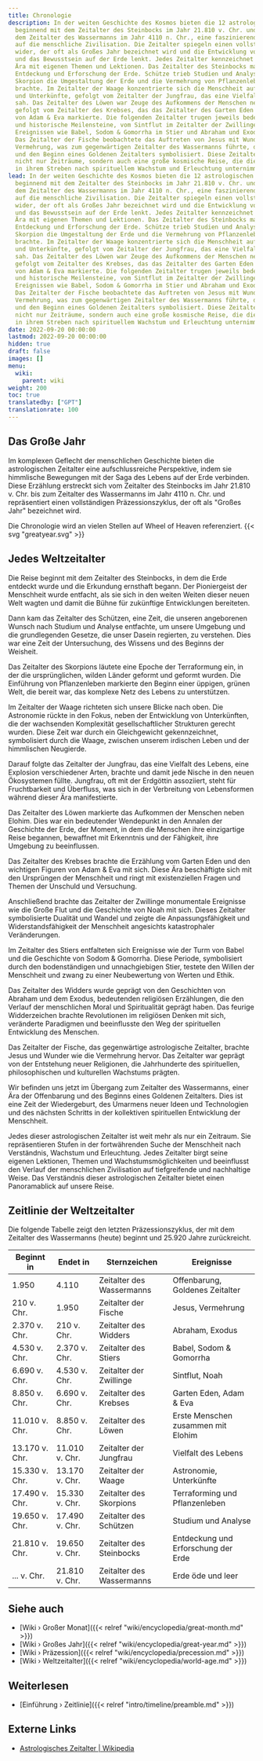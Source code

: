 ```yaml
---
title: Chronologie
description: In der weiten Geschichte des Kosmos bieten die 12 astrologischen Zeitalter,
  beginnend mit dem Zeitalter des Steinbocks im Jahr 21.810 v. Chr. und endend mit
  dem Zeitalter des Wassermanns im Jahr 4110 n. Chr., eine faszinierende Perspektive
  auf die menschliche Zivilisation. Die Zeitalter spiegeln einen vollständigen Präzessionszyklus
  wider, der oft als Großes Jahr bezeichnet wird und die Entwicklung von Ereignissen
  und das Bewusstsein auf der Erde lenkt. Jedes Zeitalter kennzeichnet eine bestimmte
  Ära mit eigenen Themen und Lektionen. Das Zeitalter des Steinbocks markierte die
  Entdeckung und Erforschung der Erde. Schütze trieb Studien und Analysen voran, während
  Skorpion die Umgestaltung der Erde und die Vermehrung von Pflanzenleben mit sich
  brachte. Im Zeitalter der Waage konzentrierte sich die Menschheit auf Astronomie
  und Unterkünfte, gefolgt vom Zeitalter der Jungfrau, das eine Vielfalt des Lebens
  sah. Das Zeitalter des Löwen war Zeuge des Aufkommens der Menschen neben Elohim,
  gefolgt vom Zeitalter des Krebses, das das Zeitalter des Garten Eden und die Geschichte
  von Adam & Eva markierte. Die folgenden Zeitalter trugen jeweils bedeutende religiöse
  und historische Meilensteine, vom Sintflut im Zeitalter der Zwillinge bis hin zu
  Ereignissen wie Babel, Sodom & Gomorrha im Stier und Abraham und Exodus im Widder.
  Das Zeitalter der Fische beobachtete das Auftreten von Jesus mit Wundern wie der
  Vermehrung, was zum gegenwärtigen Zeitalter des Wassermanns führte, das Offenbarung
  und den Beginn eines Goldenen Zeitalters symbolisiert. Diese Zeitalter repräsentieren
  nicht nur Zeiträume, sondern auch eine große kosmische Reise, die die Menschheit
  in ihrem Streben nach spirituellem Wachstum und Erleuchtung unternimmt.
lead: In der weiten Geschichte des Kosmos bieten die 12 astrologischen Zeitalter,
  beginnend mit dem Zeitalter des Steinbocks im Jahr 21.810 v. Chr. und endend mit
  dem Zeitalter des Wassermanns im Jahr 4110 n. Chr., eine faszinierende Perspektive
  auf die menschliche Zivilisation. Die Zeitalter spiegeln einen vollständigen Präzessionszyklus
  wider, der oft als Großes Jahr bezeichnet wird und die Entwicklung von Ereignissen
  und das Bewusstsein auf der Erde lenkt. Jedes Zeitalter kennzeichnet eine bestimmte
  Ära mit eigenen Themen und Lektionen. Das Zeitalter des Steinbocks markierte die
  Entdeckung und Erforschung der Erde. Schütze trieb Studien und Analysen voran, während
  Skorpion die Umgestaltung der Erde und die Vermehrung von Pflanzenleben mit sich
  brachte. Im Zeitalter der Waage konzentrierte sich die Menschheit auf Astronomie
  und Unterkünfte, gefolgt vom Zeitalter der Jungfrau, das eine Vielfalt des Lebens
  sah. Das Zeitalter des Löwen war Zeuge des Aufkommens der Menschen neben Elohim,
  gefolgt vom Zeitalter des Krebses, das das Zeitalter des Garten Eden und die Geschichte
  von Adam & Eva markierte. Die folgenden Zeitalter trugen jeweils bedeutende religiöse
  und historische Meilensteine, vom Sintflut im Zeitalter der Zwillinge bis hin zu
  Ereignissen wie Babel, Sodom & Gomorrha im Stier und Abraham und Exodus im Widder.
  Das Zeitalter der Fische beobachtete das Auftreten von Jesus mit Wundern wie der
  Vermehrung, was zum gegenwärtigen Zeitalter des Wassermanns führte, das Offenbarung
  und den Beginn eines Goldenen Zeitalters symbolisiert. Diese Zeitalter repräsentieren
  nicht nur Zeiträume, sondern auch eine große kosmische Reise, die die Menschheit
  in ihrem Streben nach spirituellem Wachstum und Erleuchtung unternimmt.
date: 2022-09-20 00:00:00
lastmod: 2022-09-20 00:00:00
hidden: true
draft: false
images: []
menu:
  wiki:
    parent: wiki
weight: 200
toc: true
translatedby: ["GPT"]
translationrate: 100
---
```


## Das Große Jahr

Im komplexen Geflecht der menschlichen Geschichte bieten die astrologischen Zeitalter eine aufschlussreiche Perspektive, indem sie himmlische Bewegungen mit der Saga des Lebens auf der Erde verbinden. Diese Erzählung erstreckt sich vom Zeitalter des Steinbocks im Jahr 21.810 v. Chr. bis zum Zeitalter des Wassermanns im Jahr 4110 n. Chr. und repräsentiert einen vollständigen Präzessionszyklus, der oft als "Großes Jahr" bezeichnet wird.

Die Chronologie wird an vielen Stellen auf Wheel of Heaven referenziert. {{< svg "greatyear.svg" >}}

## Jedes Weltzeitalter

Die Reise beginnt mit dem Zeitalter des Steinbocks, in dem die Erde entdeckt wurde und die Erkundung ernsthaft begann. Der Pioniergeist der Menschheit wurde entfacht, als sie sich in den weiten Weiten dieser neuen Welt wagten und damit die Bühne für zukünftige Entwicklungen bereiteten.

Dann kam das Zeitalter des Schützen, eine Zeit, die unseren angeborenen Wunsch nach Studium und Analyse entfachte, um unsere Umgebung und die grundlegenden Gesetze, die unser Dasein regierten, zu verstehen. Dies war eine Zeit der Untersuchung, des Wissens und des Beginns der Weisheit.

Das Zeitalter des Skorpions läutete eine Epoche der Terraformung ein, in der die ursprünglichen, wilden Länder geformt und geformt wurden. Die Einführung von Pflanzenleben markierte den Beginn einer üppigen, grünen Welt, die bereit war, das komplexe Netz des Lebens zu unterstützen.

Im Zeitalter der Waage richteten sich unsere Blicke nach oben. Die Astronomie rückte in den Fokus, neben der Entwicklung von Unterkünften, die der wachsenden Komplexität gesellschaftlicher Strukturen gerecht wurden. Diese Zeit war durch ein Gleichgewicht gekennzeichnet, symbolisiert durch die Waage, zwischen unserem irdischen Leben und der himmlischen Neugierde.

Darauf folgte das Zeitalter der Jungfrau, das eine Vielfalt des Lebens, eine Explosion verschiedener Arten, brachte und damit jede Nische in den neuen Ökosystemen füllte. Jungfrau, oft mit der Erdgöttin assoziiert, steht für Fruchtbarkeit und Überfluss, was sich in der Verbreitung von Lebensformen während dieser Ära manifestierte.

Das Zeitalter des Löwen markierte das Aufkommen der Menschen neben Elohim. Dies war ein bedeutender Wendepunkt in den Annalen der Geschichte der Erde, der Moment, in dem die Menschen ihre einzigartige Reise begannen, bewaffnet mit Erkenntnis und der Fähigkeit, ihre Umgebung zu beeinflussen.

Das Zeitalter des Krebses brachte die Erzählung vom Garten Eden und den wichtigen Figuren von Adam & Eva mit sich. Diese Ära beschäftigte sich mit den Ursprüngen der Menschheit und ringt mit existenziellen Fragen und Themen der Unschuld und Versuchung.

Anschließend brachte das Zeitalter der Zwillinge monumentale Ereignisse wie die Große Flut und die Geschichte von Noah mit sich. Dieses Zeitalter symbolisierte Dualität und Wandel und zeigte die Anpassungsfähigkeit und Widerstandsfähigkeit der Menschheit angesichts katastrophaler Veränderungen.

Im Zeitalter des Stiers entfalteten sich Ereignisse wie der Turm von Babel und die Geschichte von Sodom & Gomorrha. Diese Periode, symbolisiert durch den bodenständigen und unnachgiebigen Stier, testete den Willen der Menschheit und zwang zu einer Neubewertung von Werten und Ethik.

Das Zeitalter des Widders wurde geprägt von den Geschichten von Abraham und dem Exodus, bedeutenden religiösen Erzählungen, die den Verlauf der menschlichen Moral und Spiritualität geprägt haben. Das feurige Widderzeichen brachte Revolutionen im religiösen Denken mit sich, veränderte Paradigmen und beeinflusste den Weg der spirituellen Entwicklung des Menschen.

Das Zeitalter der Fische, das gegenwärtige astrologische Zeitalter, brachte Jesus und Wunder wie die Vermehrung hervor. Das Zeitalter war geprägt von der Entstehung neuer Religionen, die Jahrhunderte des spirituellen, philosophischen und kulturellen Wachstums prägten.

Wir befinden uns jetzt im Übergang zum Zeitalter des Wassermanns, einer Ära der Offenbarung und des Beginns eines Goldenen Zeitalters. Dies ist eine Zeit der Wiedergeburt, des Umarmens neuer Ideen und Technologien und des nächsten Schritts in der kollektiven spirituellen Entwicklung der Menschheit.

Jedes dieser astrologischen Zeitalter ist weit mehr als nur ein Zeitraum. Sie repräsentieren Stufen in der fortwährenden Suche der Menschheit nach Verständnis, Wachstum und Erleuchtung. Jedes Zeitalter birgt seine eigenen Lektionen, Themen und Wachstumsmöglichkeiten und beeinflusst den Verlauf der menschlichen Zivilisation auf tiefgreifende und nachhaltige Weise. Das Verständnis dieser astrologischen Zeitalter bietet einen Panoramablick auf unsere Reise.

## Zeitlinie der Weltzeitalter

Die folgende Tabelle zeigt den letzten Präzessionszyklus, der mit dem Zeitalter des Wassermanns (heute) beginnt und 25.920 Jahre zurückreicht.

| Beginnt in | Endet in   | Sternzeichen       | Ereignisse                             |
|------------|------------|--------------------|----------------------------------------|
| 1.950      | 4.110      | Zeitalter des Wassermanns | Offenbarung, Goldenes Zeitalter         |
| 210 v. Chr. | 1.950      | Zeitalter der Fische | Jesus, Vermehrung                      |
| 2.370 v. Chr. | 210 v. Chr. | Zeitalter des Widders | Abraham, Exodus                         |
| 4.530 v. Chr. | 2.370 v. Chr. | Zeitalter des Stiers | Babel, Sodom & Gomorrha                 |
| 6.690 v. Chr. | 4.530 v. Chr. | Zeitalter der Zwillinge | Sintflut, Noah                        |
| 8.850 v. Chr. | 6.690 v. Chr. | Zeitalter des Krebses | Garten Eden, Adam & Eva                 |
| 11.010 v. Chr. | 8.850 v. Chr. | Zeitalter des Löwen | Erste Menschen zusammen mit Elohim       |
| 13.170 v. Chr. | 11.010 v. Chr. | Zeitalter der Jungfrau | Vielfalt des Lebens                   |
| 15.330 v. Chr. | 13.170 v. Chr. | Zeitalter der Waage | Astronomie, Unterkünfte                 |
| 17.490 v. Chr. | 15.330 v. Chr. | Zeitalter des Skorpions | Terraforming und Pflanzenleben         |
| 19.650 v. Chr. | 17.490 v. Chr. | Zeitalter des Schützen | Studium und Analyse                    |
| 21.810 v. Chr. | 19.650 v. Chr. | Zeitalter des Steinbocks | Entdeckung und Erforschung der Erde |
| ... v. Chr. | 21.810 v. Chr. | Zeitalter des Wassermanns | Erde öde und leer                      |

## Siehe auch

- [Wiki › Großer Monat]({{< relref "wiki/encyclopedia/great-month.md" >}})
- [Wiki › Großes Jahr]({{< relref "wiki/encyclopedia/great-year.md" >}})
- [Wiki › Präzession]({{< relref "wiki/encyclopedia/precession.md" >}})
- [Wiki › Weltzeitalter]({{< relref "wiki/encyclopedia/world-age.md" >}})

## Weiterlesen

- [Einführung › Zeitlinie]({{< relref "intro/timeline/preamble.md" >}})

## Externe Links

- [Astrologisches Zeitalter | Wikipedia](https://de.wikipedia.org/wiki/Astrologisches_Zeitalter)
